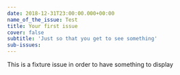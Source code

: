 ```yaml
---
date: 2018-12-31T23:00:00.000+00:00
name_of_the_issue: Test
title: Your first issue
cover: false
subtitle: 'Just so that you get to see something'
sub-issues:
---
```

This is a fixture issue in order to have something to display